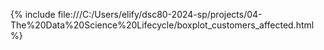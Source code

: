 {% include file:///C:/Users/elify/dsc80-2024-sp/projects/04-The%20Data%20Science%20Lifecycle/boxplot_customers_affected.html %}
